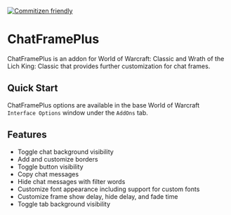 [![Commitizen friendly](https://img.shields.io/badge/commitizen-friendly-brightgreen.svg)](http://commitizen.github.io/cz-cli/)

# ChatFramePlus

ChatFramePlus is an addon for World of Warcraft: Classic and Wrath of the Lich King: Classic that provides further customization for chat frames.

## Quick Start

ChatFramePlus options are available in the base World of Warcraft `Interface Options` window under the `AddOns` tab.

## Features

- Toggle chat background visibility
- Add and customize borders
- Toggle button visibility
- Copy chat messages
- Hide chat messages with filter words
- Customize font appearance including support for custom fonts
- Customize frame show delay, hide delay, and fade time
- Toggle tab background visibility
